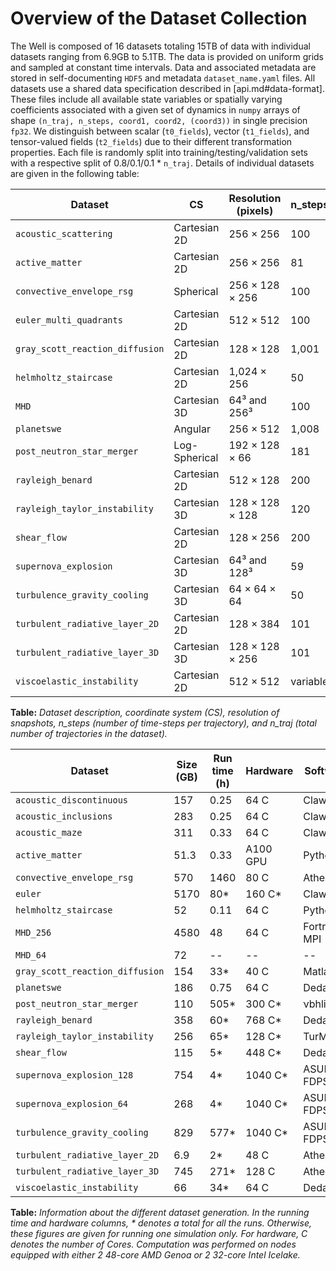 # Overview of the Dataset Collection

The Well is composed of 16 datasets totaling 15TB of data with individual datasets ranging from 6.9GB to 5.1TB.
The data is provided on uniform grids and sampled at constant time intervals.
Data and associated metadata are stored in self-documenting `HDF5` and metadata `dataset_name.yaml` files. All datasets use a shared data specification described in [api.md#data-format].
These files include all available state variables or spatially varying coefficients associated with a given set of dynamics in `numpy` arrays of shape `(n_traj, n_steps, coord1, coord2, (coord3))` in single precision `fp32`.
We distinguish between scalar (`t0_fields`), vector (`t1_fields`), and tensor-valued fields (`t2_fields`) due to their different transformation properties.
Each file is randomly split into training/testing/validation sets with a respective split of 0.8/0.1/0.1 * `n_traj`.
Details of individual datasets are given in the following table:

| Dataset                       | CS             | Resolution (pixels)         | n_steps | n_traj |
|-------------------------------|----------------|-----------------------------|---------|--------|
| `acoustic_scattering`         | Cartesian 2D   | 256 × 256                   | 100     | 8,000  |
| `active_matter`               | Cartesian 2D   | 256 × 256                   | 81      | 360    |
| `convective_envelope_rsg`     | Spherical      | 256 × 128 × 256             | 100     | 29     |
| `euler_multi_quadrants`       | Cartesian 2D   | 512 × 512                   | 100     | 10,000 |
| `gray_scott_reaction_diffusion`| Cartesian 2D   | 128 × 128                   | 1,001   | 1,200  |
| `helmholtz_staircase`         | Cartesian 2D   | 1,024 × 256                 | 50      | 512    |
| `MHD`                         | Cartesian 3D   | 64³ and 256³                | 100     | 100    |
| `planetswe`                   | Angular        | 256 × 512                   | 1,008   | 120    |
| `post_neutron_star_merger`    | Log-Spherical  | 192 × 128 × 66              | 181     | 8      |
| `rayleigh_benard`             | Cartesian 2D   | 512 × 128                   | 200     | 1,750  |
| `rayleigh_taylor_instability` | Cartesian 3D   | 128 × 128 × 128             | 120     | 45     |
| `shear_flow`                  | Cartesian 2D   | 128 × 256                   | 200     | 1,120  |
| `supernova_explosion`         | Cartesian 3D   | 64³ and 128³                | 59      | 1,000  |
| `turbulence_gravity_cooling`  | Cartesian 3D   | 64 × 64 × 64                | 50      | 2,700  |
| `turbulent_radiative_layer_2D`| Cartesian 2D   | 128 × 384                   | 101     | 90     |
| `turbulent_radiative_layer_3D`| Cartesian 3D   | 128 × 128 × 256             | 101     | 90     |
| `viscoelastic_instability`    | Cartesian 2D   | 512 × 512                   | variable| 260    |


**Table:** *Dataset description, coordinate system (CS), resolution of snapshots, n_steps (number of time-steps per trajectory), and n_traj (total number of trajectories in the dataset).*

| Dataset                    | Size (GB) | Run time (h) | Hardware        | Software                        |
|----------------------------|-----------|--------------|-----------------|---------------------------------|
| `acoustic_discontinuous`   | 157       | 0.25        | 64 C            | Clawpack                    |
| `acoustic_inclusions`      | 283       | 0.25        | 64 C            | Clawpack                     |
| `acoustic_maze`            | 311       | 0.33        | 64 C            | Clawpack                    |
| `active_matter`            | 51.3      | 0.33        | A100 GPU        | Python                          |
| `convective_envelope_rsg`  | 570       | 1460        | 80 C            | Athena++                    |
| `euler`                    | 5170      | 80*         | 160 C*          | ClawPack                   |
| `helmholtz_staircase`      | 52        | 0.11        | 64 C            | Python                          |
| `MHD_256`                  | 4580      | 48          | 64 C            | Fortran MPI                     |
| `MHD_64`                   | 72        | --          | --              | --                              |
| `gray_scott_reaction_diffusion`        | 154       | 33*         | 40 C            | Matlab                          |
| `planetswe`                | 186       | 0.75        | 64 C            | Dedalus                    |
| `post_neutron_star_merger` | 110       | 505*        | 300 C*          | νbhlight                     |
| `rayleigh_benard`          | 358       | 60*         | 768 C*          | Dedalus                      |
| `rayleigh_taylor_instability` | 256   | 65*         | 128 C*          | TurMix3D                     |
| `shear_flow`               | 115       | 5*          | 448 C*          | Dedalus                     |
| `supernova_explosion_128`  | 754       | 4*          | 1040 C*         | ASURA-FDPS                   |
| `supernova_explosion_64`   | 268       | 4*          | 1040 C*         | ASURA-FDPS                   |
| `turbulence_gravity_cooling` | 829    | 577*        | 1040 C*         | ASURA-FDPS                   |
| `turbulent_radiative_layer_2D` | 6.9  | 2*          | 48 C            | Athena++                    |
| `turbulent_radiative_layer_3D` | 745  | 271*        | 128 C           | Athena++                     |
| `viscoelastic_instability` | 66        | 34*         | 64 C            | Dedalus                      |

**Table:** *Information about the different dataset generation. In the running time and hardware columns, * denotes a total for all the runs. Otherwise, these figures are given for running one simulation only. For hardware, C denotes the number of Cores. Computation was performed on nodes equipped with either 2 48-core AMD Genoa or 2 32-core Intel Icelake.*
